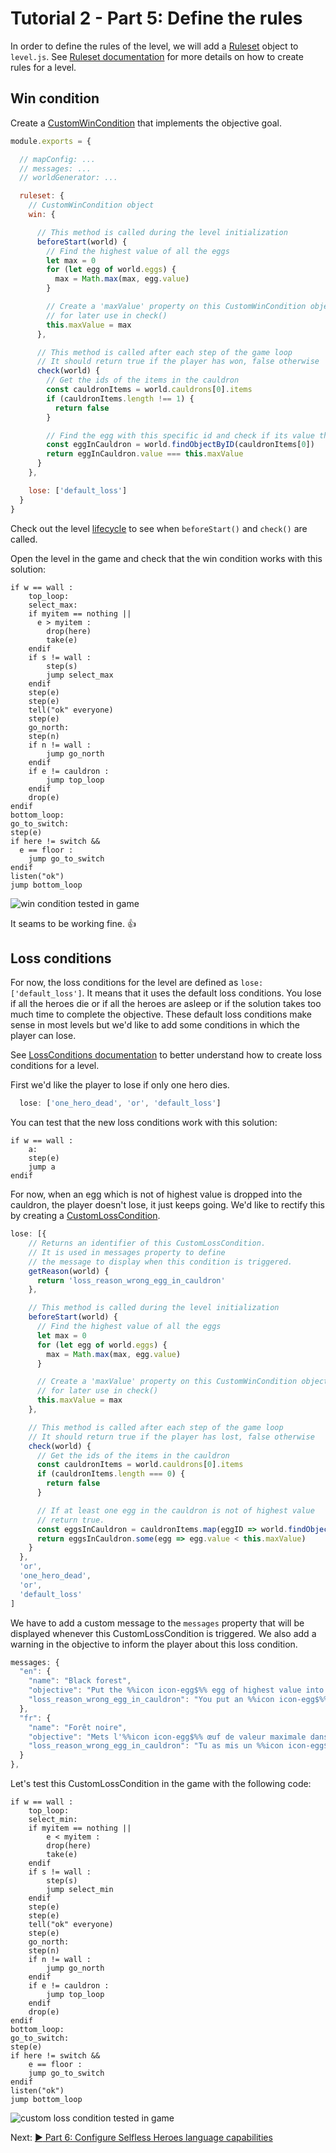 # Tutorial 2 - Part 5: Define the rules

In order to define the rules of the level, we will add a [Ruleset](Ruleset.md)
object to `level.js`. See [Ruleset documentation](Ruleset.md) for more details
on how to create rules for a level.

## Win condition

Create a [CustomWinCondition](Ruleset.md#customwincondition) that implements the
objective goal.

```javascript
module.exports = {

  // mapConfig: ...
  // messages: ...
  // worldGenerator: ...

  ruleset: {
    // CustomWinCondition object
    win: {

      // This method is called during the level initialization
      beforeStart(world) {
        // Find the highest value of all the eggs
        let max = 0
        for (let egg of world.eggs) {
          max = Math.max(max, egg.value)
        }

        // Create a 'maxValue' property on this CustomWinCondition object
        // for later use in check()
        this.maxValue = max
      },

      // This method is called after each step of the game loop
      // It should return true if the player has won, false otherwise
      check(world) {
        // Get the ids of the items in the cauldron
        const cauldronItems = world.cauldrons[0].items
        if (cauldronItems.length !== 1) {
          return false
        }

        // Find the egg with this specific id and check if its value the highest
        const eggInCauldron = world.findObjectByID(cauldronItems[0])
        return eggInCauldron.value === this.maxValue
      }
    },

    lose: ['default_loss']
  }
}
```

Check out the level [lifecycle](Level.md#life-cycle) to see when `beforeStart()`
and `check()` are called.

Open the level in the game and check that the win condition works with this
solution:

    if w == wall :
    	top_loop:
    	select_max:
    	if myitem == nothing ||
    	  e > myitem :
    		drop(here)
    		take(e)
    	endif
    	if s != wall :
    		step(s)
    		jump select_max
    	endif
    	step(e)
    	step(e)
    	tell("ok" everyone)
    	step(e)
    	go_north:
    	step(n)
    	if n != wall :
    		jump go_north
    	endif
    	if e != cauldron :
    		jump top_loop
    	endif
    	drop(e)
    endif
    bottom_loop:
    go_to_switch:
    step(e)
    if here != switch &&
      e == floor :
    	jump go_to_switch
    endif
    listen("ok")
    jump bottom_loop

![win condition tested in game](images/tutorial2_15.png)

It seams to be working fine. :+1:

## Loss conditions

For now, the loss conditions for the level are defined as
`lose: ['default_loss']`. It means that it uses the default loss conditions. You
lose if all the heroes die or if all the heroes are asleep or if the solution
takes too much time to complete the objective. These default loss conditions
make sense in most levels but we'd like to add some conditions in which the
player can lose.

See [LossConditions documentation](Ruleset.md#lossconditions) to better
understand how to create loss conditions for a level.

First we'd like the player to lose if only one hero dies.

```javascript
  lose: ['one_hero_dead', 'or', 'default_loss']
```

You can test that the new loss conditions work with this solution:

    if w == wall :
    	a:
    	step(e)
    	jump a
    endif

For now, when an egg which is not of highest value is dropped into the cauldron,
the player doesn't lose, it just keeps going. We'd like to rectify this by
creating a [CustomLossCondition](Ruleset.md#customlosscondition).

```javascript
lose: [{
    // Returns an identifier of this CustomLossCondition.
    // It is used in messages property to define
    // the message to display when this condition is triggered.
    getReason(world) {
      return 'loss_reason_wrong_egg_in_cauldron'
    },

    // This method is called during the level initialization
    beforeStart(world) {
      // Find the highest value of all the eggs
      let max = 0
      for (let egg of world.eggs) {
        max = Math.max(max, egg.value)
      }

      // Create a 'maxValue' property on this CustomWinCondition object
      // for later use in check()
      this.maxValue = max
    },

    // This method is called after each step of the game loop
    // It should return true if the player has lost, false otherwise
    check(world) {
      // Get the ids of the items in the cauldron
      const cauldronItems = world.cauldrons[0].items
      if (cauldronItems.length === 0) {
        return false
      }

      // If at least one egg in the cauldron is not of highest value
      // return true.
      const eggsInCauldron = cauldronItems.map(eggID => world.findObjectByID(eggID))
      return eggsInCauldron.some(egg => egg.value < this.maxValue)
    }
  },
  'or',
  'one_hero_dead',
  'or',
  'default_loss'
]
```

We have to add a custom message to the `messages` property that will be
displayed whenever this CustomLossCondition is triggered. We also add a warning
in the objective to inform the player about this loss condition.

```javascript
messages: {
  "en": {
    "name": "Black forest",
    "objective": "Put the %%icon icon-egg$%% egg of highest value into the %%icon icon-cauldron$%% cauldron.\n\n%%icon mdi mdi-alert-octagon-outline$%%Warning: don't put any other %%icon icon-egg$%% egg into the %%icon icon-cauldron$%% cauldron.",
    "loss_reason_wrong_egg_in_cauldron": "You put an %%icon icon-egg$%% egg which is not of highest value into the %%icon icon-cauldron$%% cauldron."
  },
  "fr": {
    "name": "Forêt noire",
    "objective": "Mets l'%%icon icon-egg$%% œuf de valeur maximale dans le %%icon icon-cauldron$%% chaudron.\n\n%%icon mdi mdi-alert-octagon-outline$%%Attention: ne mets pas d'autre %%icon icon-egg$%% œuf dans le %%icon icon-cauldron$%% chaudron.",
    "loss_reason_wrong_egg_in_cauldron": "Tu as mis un %%icon icon-egg$%% œuf qui n'est pas le maximum dans le %%icon icon-cauldron$%% chaudron."
  }
},
```

Let's test this CustomLossCondition in the game with the following code:

    if w == wall :
    	top_loop:
    	select_min:
    	if myitem == nothing ||
    		e < myitem :
    		drop(here)
    		take(e)
    	endif
    	if s != wall :
    		step(s)
    		jump select_min
    	endif
    	step(e)
    	step(e)
    	tell("ok" everyone)
    	step(e)
    	go_north:
    	step(n)
    	if n != wall :
    		jump go_north
    	endif
    	if e != cauldron :
    		jump top_loop
    	endif
    	drop(e)
    endif
    bottom_loop:
    go_to_switch:
    step(e)
    if here != switch &&
    	e == floor :
    	jump go_to_switch
    endif
    listen("ok")
    jump bottom_loop

![custom loss condition tested in game](images/tutorial2_16.png)

Next: [:arrow_forward: Part 6: Configure Selfless Heroes language capabilities](tutorial2_6.md)

